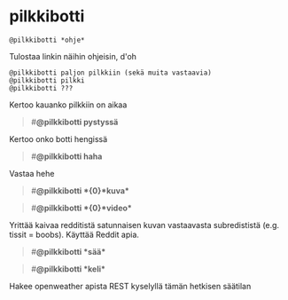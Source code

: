 # pilkkibotti
```
@pilkkibotti *ohje*
```
Tulostaa linkin näihin ohjeisin, d'oh



```
@pilkkibotti paljon pilkkiin (sekä muita vastaavia)
@pilkkibotti pilkki
@pilkkibotti ???
```
Kertoo kauanko pilkkiin on aikaa


>#**@pilkkibotti pystyssä**

Kertoo onko botti hengissä


>#**@pilkkibotti haha**

Vastaa hehe


>#**@pilkkibotti \*{0}\*kuva\***

>#**@pilkkibotti \*{0}\*video\***

Yrittää kaivaa redditistä satunnaisen kuvan vastaavasta subredististä (e.g. tissit = boobs). Käyttää Reddit apia.


>#**@pilkkibotti \*sää\***

>#**@pilkkibotti \*keli\***

Hakee openweather apista REST kyselyllä tämän hetkisen säätilan


